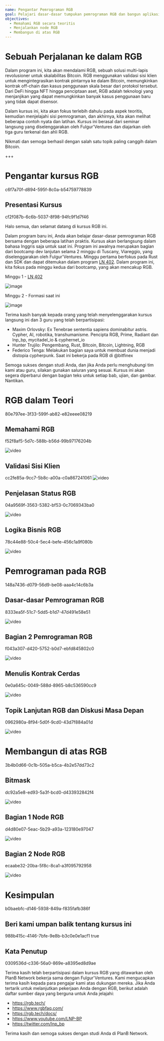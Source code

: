 ```yaml
---
name: Pengantar Pemrograman RGB
goal: Pelajari dasar-dasar tumpukan pemrograman RGB dan bangun aplikasi RGB pertama Anda
objectives:
  - Memahami RGB secara teoritis
  - Menjalankan node RGB
  - Membangun di atas RGB
---
```


# Sebuah Perjalanan ke dalam RGB

Dalam program ini, kita akan mendalami RGB, sebuah solusi multi-lapis revolusioner untuk skalabilitas Bitcoin. RGB menggunakan validasi sisi klien untuk mengintegrasikan kontrak pintarnya ke dalam Bitcoin, memungkinkan kontrak off-chain dan kasus penggunaan skala besar dari protokol tersebut. Dari DeFi hingga NFT hingga penciptaan aset, RGB adalah teknologi yang menjanjikan yang dapat memungkinkan banyak kasus penggunaan baru yang tidak dapat disensor.

Dalam kursus ini, kita akan fokus terlebih dahulu pada aspek teoritis, kemudian menjelajahi sisi pemrograman, dan akhirnya, kita akan melihat beberapa contoh nyata dan latihan. Kursus ini berasal dari seminar langsung yang diselenggarakan oleh Fulgur'Ventures dan diajarkan oleh tiga guru terkenal dan ahli RGB.

Nikmati dan semoga berhasil dengan salah satu topik paling canggih dalam Bitcoin.

+++

# Pengantar kursus RGB
<partId>c6f7a70f-d894-595f-8c0a-b54759778839</partId>

## Presentasi Kursus
<chapterId>cf2f087b-6c6b-5037-8f98-94fc9f1d7f46</chapterId>

Halo semua, dan selamat datang di kursus RGB ini.

Dalam program baru ini, Anda akan belajar dasar-dasar pemrograman RGB bersama dengan beberapa latihan praktis. Kursus akan berlangsung dalam bahasa Inggris saja untuk saat ini. Program ini awalnya merupakan bagian dari bootcamp dev lanjutan selama 2 minggu di Tuscany, Viareggio, yang diselenggarakan oleh Fulgur'Ventures. Minggu pertama berfokus pada Rust dan SDK dan dapat ditemukan dalam program [LN 402](https://planb.network/courses/ln402). Dalam program ini, kita fokus pada minggu kedua dari bootcamp, yang akan mencakup RGB.

Minggu 1 - [LN 402](https://planb.network/courses/ln402)

![image](assets/image/1.webp)

Minggu 2 - Formasi saat ini

![image](assets/image/2.webp)

Terima kasih banyak kepada orang yang telah menyelenggarakan kursus langsung ini dan 3 guru yang telah berpartisipasi:

- Maxim Orlovsky: Ex Tenebrae sententia sapiens dominabitur astris. Cypher, AI, robotika, transhumanisme. Pencipta RGB, Prime, Radiant dan lnp_bp, mycitadel_io & cyphernet_io
- Hunter Trujilo: Pengembang, Rust, Bitcoin, Bitcoin, Lightning, RGB
- Federico Tenga: Melakukan bagian saya untuk membuat dunia menjadi distopia cypherpunk. Saat ini bekerja pada RGB di @bitfinex

Semoga sukses dengan studi Anda, dan jika Anda perlu menghubungi tim kami atau guru, silakan gunakan saluran yang sesuai. Kursus ini akan segera diperbarui dengan bagian teks untuk setiap bab, ujian, dan gambar. Nantikan.

# RGB dalam Teori
<partId>80e797ee-3f33-599f-ab82-e82eeee08219</partId>

## Memahami RGB
<chapterId>f52f8af5-5d7c-588b-b56d-99b97176204b</chapterId>

![video](https://youtu.be/AF2XbifPGXM)

## Validasi Sisi Klien
<chapterId>cc2fe85a-9cc7-5b8c-a00a-c0a867241061</chapterId>
![video](https://youtu.be/FS6PDprWl5Q)
## Penjelasan Status RGB
<chapterId>04a9569f-3563-5382-bf53-0c7069343ba0</chapterId>

![video](https://youtu.be/tmAVdyXGmj4)

## Logika Bisnis RGB
<chapterId>78c44e88-50c4-5ec4-befe-456c1a9f080b</chapterId>

![video](https://youtu.be/lUTjeuM0oTA)

# Pemrograman pada RGB
<partId>148a7436-d079-56d9-be08-aaa4c14c6b3a</partId>

## Dasar-dasar Pemrograman RGB
<chapterId>8333ea5f-51c7-5dd5-b1d7-47d491e58e51</chapterId>

![video](https://youtu.be/Uo1UoxiImsI)

## Bagian 2 Pemrograman RGB
<chapterId>f043a307-d420-5752-b0d7-ebfd845802c0</chapterId>

![video](https://youtu.be/sVoKIi-1XbY)

## Menulis Kontrak Cerdas
<chapterId>0e0a645c-0049-588d-8965-b8c536590cc9</chapterId>

![video](https://youtu.be/GRwS-NvWF3I)

## Topik Lanjutan RGB dan Diskusi Masa Depan
<chapterId>0962980a-8f94-5d0f-9cd0-43d7f884a01d</chapterId>

![video](https://youtu.be/mqCupTlDbA0)

# Membangun di atas RGB
<partId>3b4b0d66-0c1b-505a-b5ca-4b2e57dd73c2</partId>

## Bitmask
<chapterId>dc92a5e8-ed93-5a3f-bcd0-d433932842f4</chapterId>

![video](https://youtu.be/nbUtV8GOR_U)

## Bagian 1 Node RGB
<chapterId>d4d80e07-5eac-5b29-a93a-123180e97047</chapterId>

![video](https://youtu.be/5iAhsgCSL3U)

## Bagian 2 Node RGB
<chapterId>ecaabe32-20ba-5f8c-8ca1-a3f095792958</chapterId>

![video](https://youtu.be/piQQH4Q2nr0)

# Kesimpulan
<partId>b0baebfc-d146-5938-849a-f835fafb386f</partId>


## Beri kami umpan balik tentang kursus ini
<chapterId>988b415c-4146-7bfe-9e8b-b3c0e0e1acf1</chapterId>
<isCourseReview>true</isCourseReview>

## Kata Penutup
<chapterId>0309536d-c336-56a0-869e-a8395ed8d9ae</chapterId>

Terima kasih telah berpartisipasi dalam kursus RGB yang ditawarkan oleh PlanB Network bekerja sama dengan Fulgur'Ventures. Kami mengucapkan terima kasih kepada para pengajar kami atas dukungan mereka. Jika Anda tertarik untuk melanjutkan pekerjaan Anda dengan RGB, berikut adalah daftar sumber daya yang berguna untuk Anda jelajahi:

- https://rgb.tech/
- https://www.rgbfaq.com/
- https://rgb.tech/docs/
- https://www.youtube.com/LNP-BP
- https://twitter.com/lnp_bp

Terima kasih dan semoga sukses dengan studi Anda di PlanB Network.
